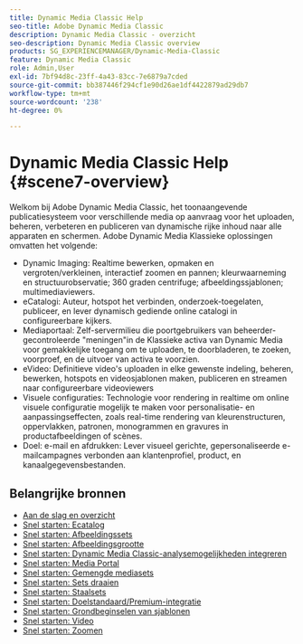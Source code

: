 ```yaml
---
title: Dynamic Media Classic Help
seo-title: Adobe Dynamic Media Classic
description: Dynamic Media Classic - overzicht
seo-description: Dynamic Media Classic overview
products: SG_EXPERIENCEMANAGER/Dynamic-Media-Classic
feature: Dynamic Media Classic
role: Admin,User
exl-id: 7bf94d8c-23ff-4a43-83cc-7e6879a7cded
source-git-commit: bb387446f294cf1e90d26ae1df4422879ad29db7
workflow-type: tm+mt
source-wordcount: '238'
ht-degree: 0%

---
```


# Dynamic Media Classic Help {#scene7-overview}

Welkom bij Adobe Dynamic Media Classic, het toonaangevende publicatiesysteem voor verschillende media op aanvraag voor het uploaden, beheren, verbeteren en publiceren van dynamische rijke inhoud naar alle apparaten en schermen. Adobe Dynamic Media Klassieke oplossingen omvatten het volgende:

* Dynamic Imaging: Realtime bewerken, opmaken en vergroten/verkleinen, interactief zoomen en pannen; kleurwaarneming en structuurobservatie; 360 graden centrifuge; afbeeldingssjablonen; multimediaviewers.
* eCatalogi: Auteur, hotspot het verbinden, onderzoek-toegelaten, publiceer, en lever dynamisch gediende online catalogi in configureerbare kijkers.
* Mediaportaal: Zelf-servermilieu die poortgebruikers van beheerder-gecontroleerde &quot;meningen&quot;in de Klassieke activa van Dynamic Media voor gemakkelijke toegang om te uploaden, te doorbladeren, te zoeken, voorproef, en de uitvoer van activa te voorzien.
* eVideo: Definitieve video&#39;s uploaden in elke gewenste indeling, beheren, bewerken, hotspots en videosjablonen maken, publiceren en streamen naar configureerbare videoviewers
* Visuele configuraties: Technologie voor rendering in realtime om online visuele configuratie mogelijk te maken voor personalisatie- en aanpassingseffecten, zoals real-time rendering van kleurenstructuren, oppervlakken, patronen, monogrammen en gravures in productafbeeldingen of scènes.
* Doel: e-mail en afdrukken: Lever visueel gerichte, gepersonaliseerde e-mailcampagnes verbonden aan klantenprofiel, product, en kanaalgegevensbestanden.

## Belangrijke bronnen

* [Aan de slag en overzicht](/help/dmc-platform-overview.md)
* [Snel starten: Ecatalog](/help/quick-start-ecatalog.md)
* [Snel starten: Afbeeldingssets](/help/quick-start-image-sets.md)
* [Snel starten: Afbeeldingsgrootte](/help/quick-start-image-sizing.md)
* [Snel starten: Dynamic Media Classic-analysemogelijkheden integreren](/help/quick-start-integrating-dmc-analytics.md)
* [Snel starten: Media Portal](/help/quick-start-media-portal-administration.md)
* [Snel starten: Gemengde mediasets](/help/quick-start-mixed-media-sets.md)
* [Snel starten: Sets draaien](/help/quick-start-spin-sets.md)
* [Snel starten: Staalsets](/help/quick-start-swatch-sets.md)
* [Snel starten: Doelstandaard/Premium-integratie](/help/quick-start-target-integration.md)
* [Snel starten: Grondbeginselen van sjablonen](/help/quick-start-template-basics.md)
* [Snel starten: Video](/help/quick-start-video.md)
* [Snel starten: Zoomen](/help/quick-start-zoom.md)
